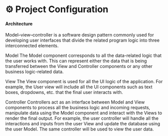 # ⚙️ Project Configuration

#### Architecture

Model–view–controller is a software design pattern commonly used for developing user interfaces that divide the 
related program logic into three interconnected elements.

Model
The Model component corresponds to all the data-related logic that the user works with. This can represent either the 
data that is being transferred between the View and Controller components or any other business logic-related data. 


View
The View component is used for all the UI logic of the application. For example, the User view will include all 
the UI components such as text boxes, dropdowns, etc. that the final user interacts with.

Controller
Controllers act as an interface between Model and View components to process all the business logic and incoming 
requests, manipulate data using the Model component and interact with the Views to render the final output. 
For example, the user controller will handle all the interactions and inputs from the user View and update
the database using the user Model. The same controller will be used to view the user data.
